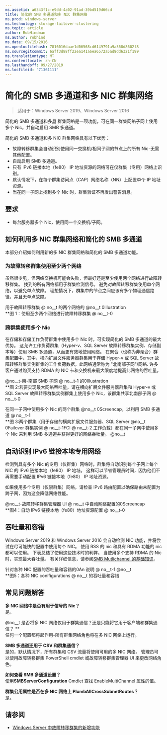```yaml
---
ms.assetid: a6343f1c-e9dd-4a02-91ad-39bd519d66cd
title: 简化的 SMB 多通道和多 NIC 群集网络
ms.prod: windows-server
ms.technology: storage-failover-clustering
ms.topic: article
author: RobHindman
ms.author: robhind
ms.date: 09/15/2016
ms.openlocfilehash: 7816016daae1d06568cd6149791a9a368d8602f8
ms.sourcegitcommit: 6aff3d88ff22ea141a6ea6572a5ad8dd6321f199
ms.translationtype: MT
ms.contentlocale: zh-CN
ms.lasthandoff: 09/27/2019
ms.locfileid: "71361111"
---
```

# <a name="simplified-smb-multichannel-and-multi-nic-cluster-networks"></a>简化的 SMB 多通道和多 NIC 群集网络

> 适用于：Windows Server 2019、Windows Server 2016

简化的 SMB 多通道和多<abbr title="网络接口卡">具</abbr> 群集网络是一项功能，可在同一群集网络子网上使用多个 Nic，并自动启用 SMB 多通道。

简化的 SMB 多通道和多 NIC 群集网络具有以下优势：  
- 故障转移群集会自动识别使用同一交换机/相同子网的节点上的所有 Nic-无需其他配置。  
- 自动启用 SMB 多通道。  
- 只有 IPv6 链接本地（fe80） IP 地址资源的网络可在仅群集（专用）网络上识别。  
- 默认情况下，在每个群集访问点（CAP）网络名称（NN）上配置单个 IP 地址资源。  
- 当在同一子网上找到多个 Nic 时，群集验证不再发出警告消息。  

## <a name="requirements"></a>要求  
-   每台服务器多个 Nic，使用同一个交换机/子网。  

## <a name="how-to-take-advantage-of-multi-nic-clusters-networks-and-simplified-smb-multichannel"></a>如何利用多 NIC 群集网络和简化的 SMB 多通道  
本部分介绍如何利用新的多 NIC 群集网络和简化的 SMB 多通道功能。  

### <a name="use-at-least-two-networks-for-failover-clustering"></a>为故障转移群集使用至少两个网络   
虽然很少见，但网络交换机可能会失败，但最好还是至少使用两个网络进行故障转移群集。 找到的所有网络都用于群集检测信号。 避免对故障转移群集使用单个网络，以避免单点故障。 理想情况下，群集中的节点之间应该有多个物理通信路径，并且无单点故障。  

用于故障转移群集 @ no__t 的两个网络的 @no__t 0Illustration  
**图 1：使用至少两个网络进行故障转移群集 @ no__t-0  

### <a name="use-multiple-nics-across-clusters"></a>跨群集使用多个 Nic  

在存储和存储工作负荷群集中使用多个 Nic 时，可实现简化的 SMB 多通道的最大优势。 这允许工作负荷群集（Hyper-v、SQL Server 故障转移群集实例、存储副本等）使用 SMB 多通道，从而更有效地使用网络。 在聚合（也称为非聚合）群集配置中，其中，横向扩展文件服务器群集用于存储 Hyper-v 或 SQL Server 故障转移群集实例群集的工作负荷数据，此网络通常称为 "北南部子网"/网络. 许多客户通过购买支持 RDMA 的 NIC 卡和交换机来最大限度地提高此网络的吞吐量。  

@no__t-南-南部 SMB 子网 @ no__t-1 的0Illustration  
**图 2:若要实现最大网络吞吐量，请在横向扩展文件服务器群集和 Hyper-v 或 SQL Server 故障转移群集实例群集上使用多个 Nic，该群集共享北南部子网 @ no__t-0  

在同一子网中使用多个 Nic 的两个群集 @no__t 0Screencap，以利用 SMB 多通道 @ no__t-1  
**图 3:两个群集（用于存储的横向扩展文件服务器、SQL Server @no__t 0Failover 群集实例 @ no__t-1FCI @ no__t-2 工作负载）都在同一子网中使用多个 Nic 来利用 SMB 多通道并获得更好的网络吞吐量。 @no__t 

## <a name="automatic-recognition-of-ipv6-link-local-private-networks"></a>自动识别 IPv6 链接本地专用网络  
检测到具有多个 Nic 的专用（仅群集）网络时，群集将自动识别每个子网上每个 NIC 的 IPv6 链接本地（fe80） IP 地址。 这样可以节省管理员时间，因为他们不再需要手动配置 IPv6 链接本地（fe80） IP 地址资源。  

如果使用多个专用（仅限群集）网络，请检查 IPv6 路由配置以确保路由未配置为跨子网，因为这会降低网络性能。  

@no__t-故障转移群集管理器 UI @ no__t 中自动网络配置的0Screencap  
**图4：自动 IPv6 链接本地（fe80）地址资源配置 @ no__t-0  

## <a name="throughput-and-fault-tolerance"></a>吞吐量和容错  
Windows Server 2019 和 Windows Server 2016 会自动检测 NIC 功能，并将尝试在尽可能快的配置中使用每个 NIC。 使用 RSS 的 nic 和具有 RDMA 功能的 nic 都可以使用。 下表总结了使用这些技术时的利弊。 当使用多个支持 RDMA 的 Nic 时，实现最大吞吐量。 有关详细信息，请参阅[SMB Mutlichannel 的基础知识](https://blogs.technet.microsoft.com/josebda/2012/06/28/the-basics-of-smb-multichannel-a-feature-of-windows-server-2012-and-smb-3-0/)。

针对各种 NIC 配置的吞吐量和容错的0An 说明 @ no__t-1 @no__t  
**图5：各种 NIC conifigurations @ no__t 的吞吐量和容错   

## <a name="frequently-asked-questions"></a>常见问题解答  
**多 NIC 网络中是否有用于信号的 Nic？**  
    是。  

@no__t 是否将多 NIC 网络仅用于群集通信？还是只能将它用于客户端和群集通信？ **  
    任何一个配置都将起作用-所有群集网络角色将在多 NIC 网络上运行。  

**SMB 多通道还用于 CSV 和群集通信？**  
    是的，默认情况下，所有群集和 CSV 流量将使用可用的多 NIC 网络。 管理员可以使用故障转移群集 PowerShell cmdlet 或故障转移群集管理器 UI 来更改网络角色。  

**如何查看 SMB 多通道设置？**  
    使用**SMBServerConfiguration** Cmdlet 查找 EnableMultiChannel 属性的值。  

**群集公用属性是否在多 NIC 网络上 PlumbAllCrossSubnetRoutes？**  
     是。  

## <a name="see-also"></a>请参阅  
- [Windows Server 中故障转移群集的新增功能](whats-new-in-failover-clustering.md)  
